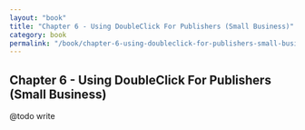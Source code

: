 ```yaml
---
layout: "book"
title: "Chapter 6 - Using DoubleClick For Publishers (Small Business)"
category: book
permalink: "/book/chapter-6-using-doubleclick-for-publishers-small-business.html"
---
```

## Chapter 6 - Using DoubleClick For Publishers (Small Business)

@todo write
